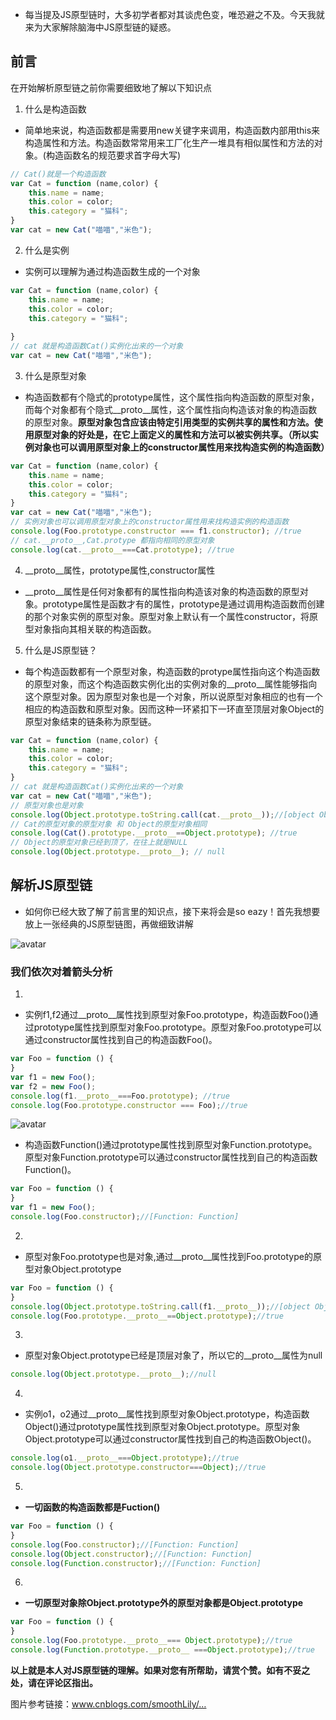 - 每当提及JS原型链时，大多初学者都对其谈虎色变，唯恐避之不及。今天我就来为大家解除脑海中JS原型链的疑惑。  

## 前言
在开始解析原型链之前你需要细致地了解以下知识点
1. 什么是构造函数
- 简单地来说，构造函数都是需要用new关键字来调用，构造函数内部用this来构造属性和方法。构造函数常常用来工厂化生产一堆具有相似属性和方法的对象。(构造函数名的规范要求首字母大写)
```javascript
// Cat()就是一个构造函数
var Cat = function (name,color) {
    this.name = name;
    this.color = color;
    this.category = "猫科";
}
var cat = new Cat("喵喵","米色");
```

2. 什么是实例
- 实例可以理解为通过构造函数生成的一个对象
```javascript
var Cat = function (name,color) {
    this.name = name;
    this.color = color;
    this.category = "猫科";
    
}
// cat 就是构造函数Cat()实例化出来的一个对象
var cat = new Cat("喵喵","米色");
```
3. 什么是原型对象
- 构造函数都有个隐式的prototype属性，这个属性指向构造函数的原型对象，而每个对象都有个隐式__proto__属性，这个属性指向构造该对象的构造函数的原型对象。**原型对象包含应该由特定引用类型的实例共享的属性和方法。使用原型对象的好处是，在它上面定义的属性和方法可以被实例共享。（所以实例对象也可以调用原型对象上的constructor属性用来找构造实例的构造函数）**
```javascript
var Cat = function (name,color) {
    this.name = name;
    this.color = color;
    this.category = "猫科";
}
var cat = new Cat("喵喵","米色");
// 实例对象也可以调用原型对象上的constructor属性用来找构造实例的构造函数
console.log(Foo.prototype.constructor === f1.constructor); //true
// cat.__proto__,Cat.protype 都指向相同的原型对象
console.log(cat.__proto__===Cat.prototype); //true
```
4. __proto__属性，prototype属性,constructor属性
- __proto__属性是任何对象都有的属性指向构造该对象的构造函数的原型对象。prototype属性是函数才有的属性，prototype是通过调用构造函数而创建的那个对象实例的原型对象。原型对象上默认有一个属性constructor，将原型对象指向其相关联的构造函数。

5. 什么是JS原型链？
-  每个构造函数都有一个原型对象，构造函数的protype属性指向这个构造函数的原型对象，而这个构造函数实例化出的实例对象的__proto__属性能够指向这个原型对象。因为原型对象也是一个对象，所以说原型对象相应的也有一个相应的构造函数和原型对象。因而这种一环紧扣下一环直至顶层对象Object的原型对象结束的链条称为原型链。
```javascript
var Cat = function (name,color) {
    this.name = name;
    this.color = color;
    this.category = "猫科";
}
// cat 就是构造函数Cat()实例化出来的一个对象
var cat = new Cat("喵喵","米色");
// 原型对象也是对象
console.log(Object.prototype.toString.call(cat.__proto__));//[object Object]
// Cat的原型对象的原型对象 和 Object的原型对象相同
console.log(Cat().prototype.__proto__==Object.prototype); //true
// Object的原型对象已经到顶了，在往上就是NULL
console.log(Object.prototype.__proto__); // null
```

## 解析JS原型链
- 如何你已经大致了解了前言里的知识点，接下来将会是so eazy！首先我想要放上一张经典的JS原型链图，再做细致讲解


![avatar](https://p3-juejin.byteimg.com/tos-cn-i-k3u1fbpfcp/f4717674c55542d3a75ae90d44df1033~tplv-k3u1fbpfcp-zoom-1.image)

### 我们依次对着箭头分析
1. 
- 实例f1,f2通过__proto__属性找到原型对象Foo.prototype，构造函数Foo()通过prototype属性找到原型对象Foo.prototype。原型对象Foo.prototype可以通过constructor属性找到自己的构造函数Foo()。
```javascript
var Foo = function () {
}
var f1 = new Foo();
var f2 = new Foo();
console.log(f1.__proto__===Foo.prototype); //true
console.log(Foo.prototype.constructor === Foo);//true
```
![avatar](http://m.qpic.cn/psc?/V51Psjzn1TVGf733lHb24M3vHj4IA88N/ruAMsa53pVQWN7FLK88i5lOq7VAEgwabZTjYmXixNrp52bBrwx6lyQZMq*wc9JIvX1Xmp2iZUv9h9Rrg*OeDUqsVic1YYVgN*2izdXqvXIU!/b&bo=AwP7AAAAAAADB9k!&rf=viewer_4)
- 构造函数Function()通过prototype属性找到原型对象Function.prototype。原型对象Function.prototype可以通过constructor属性找到自己的构造函数Function()。
```javascript
var Foo = function () {
}
var f1 = new Foo();
console.log(Foo.constructor);//[Function: Function]
```
2. 
- 原型对象Foo.prototype也是对象,通过__proto__属性找到Foo.prototype的原型对象Object.prototype
```javascript
var Foo = function () {
}
console.log(Object.prototype.toString.call(f1.__proto__));//[object Object]
console.log(Foo.prototype.__proto__==Object.prototype);//true
```
3. 
- 原型对象Object.prototype已经是顶层对象了，所以它的__proto__属性为null
```javascript
console.log(Object.prototype.__proto__);//null
```

4. 
- 实例o1，o2通过__proto__属性找到原型对象Object.prototype，构造函数Object()通过prototype属性找到原型对象Object.prototype。原型对象Object.prototype可以通过constructor属性找到自己的构造函数Object()。
```javascript
console.log(o1.__proto__===Object.prototype);//true
console.log(Object.prototype.constructor===Object);//true
```
5. 
- **一切函数的构造函数都是Fuction()**
```javascript
var Foo = function () {
}
console.log(Foo.constructor);//[Function: Function]
console.log(Object.constructor);//[Function: Function]
console.log(Function.constructor);//[Function: Function]
```
6. 
- **一切原型对象除Object.prototype外的原型对象都是Object.prototype**
```javascript
var Foo = function () {
}
console.log(Foo.prototype.__proto__=== Object.prototype);//true
console.log(Function.prototype.__proto__ ===Object.prototype);//true
```

**以上就是本人对JS原型链的理解。如果对您有所帮助，请赏个赞。如有不妥之处，请在评论区指出。**

图片参考链接：www.cnblogs.com/smoothLily/…